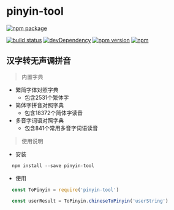 # pinyin-tool
[![npm package](https://nodei.co/npm/pinyin-tool.png?downloads=true&downloadRank=true&stars=true)](https://nodei.co/npm/pinyin-tool/)

[![build status](https://travis-ci.org/maqing01/pinyin-tool.svg?branch=master)](https://travis-ci.org/maqing01/pinyin-tool)
[![devDependency](https://img.shields.io/david/dev/maqing01/pinyin-tool.svg)](https://nodei.co/npm/pinyin-tool/)
[![npm version](https://img.shields.io/npm/v/pinyin-tool.svg)](https://nodei.co/npm/pinyin-tool/)
[![npm](https://img.shields.io/npm/l/pinyin-tool.svg)](https://nodei.co/npm/pinyin-tool/)

## 汉字转无声调拼音

> 内置字典  

* 繁简字体对照字典
  * 包含2531个繁体字
* 简体字拼音对照字典
  * 包含18372个简体字读音
* 多音字词语对照字典
  * 包含841个常用多音字词语读音

> 使用说明

* 安装
```js
  npm install --save pinyin-tool
```

* 使用

```js
  const ToPinyin = require('pinyin-tool')

  const userResult = ToPinyin.chineseToPinyin('userString')
```
 

